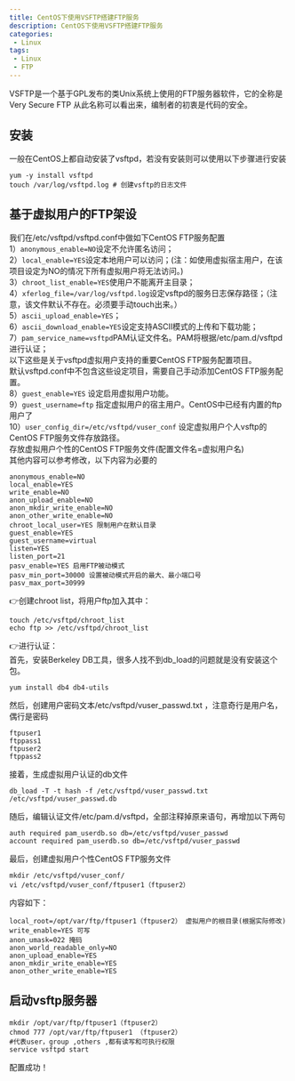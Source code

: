 ```yaml
---
title: CentOS下使用VSFTP搭建FTP服务
description: CentOS下使用VSFTP搭建FTP服务
categories:
 - Linux
tags:
 - Linux
 - FTP
---  
```

VSFTP是一个基于GPL发布的类Unix系统上使用的FTP服务器软件，它的全称是Very Secure FTP 从此名称可以看出来，编制者的初衷是代码的安全。  
## 安装   
一般在CentOS上都自动安装了vsftpd，若没有安装则可以使用以下步骤进行安装  
```shell  
yum -y install vsftpd
touch /var/log/vsftpd.log # 创建vsftp的日志文件  
```  
  
## 基于虚拟用户的FTP架设  

我们在/etc/vsftpd/vsftpd.conf中做如下CentOS FTP服务配置    
1）```anonymous_enable=NO```设定不允许匿名访问；  
2）```local_enable=YES```设定本地用户可以访问；(注：如使用虚拟宿主用户，在该项目设定为NO的情况下所有虚拟用户将无法访问。)  
3）```chroot_list_enable=YES```使用户不能离开主目录；  
4）```xferlog_file=/var/log/vsftpd.log```设定vsftpd的服务日志保存路径；（注意，该文件默认不存在。必须要手动touch出来。）  
5）```ascii_upload_enable=YES```；  
6）```ascii_download_enable=YES```设定支持ASCII模式的上传和下载功能；  
7）```pam_service_name=vsftpd```PAM认证文件名。PAM将根据/etc/pam.d/vsftpd进行认证；  
以下这些是关于vsftpd虚拟用户支持的重要CentOS FTP服务配置项目。  
默认vsftpd.conf中不包含这些设定项目，需要自己手动添加CentOS FTP服务配置。  
8）```guest_enable=YES``` 设定启用虚拟用户功能。  
9）```guest_username=ftp``` 指定虚拟用户的宿主用户。CentOS中已经有内置的ftp用户了  
10）```user_config_dir=/etc/vsftpd/vuser_conf``` 设定虚拟用户个人vsftp的CentOS FTP服务文件存放路径。  
存放虚拟用户个性的CentOS FTP服务文件(配置文件名=虚拟用户名)  
其他内容可以参考修改，以下内容为必要的  

```shell  
anonymous_enable=NO 
local_enable=YES 
write_enable=NO 
anon_upload_enable=NO 
anon_mkdir_write_enable=NO 
anon_other_write_enable=NO 
chroot_local_user=YES 限制用户在默认目录
guest_enable=YES 
guest_username=virtual 
listen=YES 
listen_port=21 
pasv_enable=YES 启用FTP被动模式
pasv_min_port=30000 设置被动模式开启的最大、最小端口号
pasv_max_port=30999  
```  
:point_right:创建chroot list，将用户ftp加入其中：  
```shell  
touch /etc/vsftpd/chroot_list  
echo ftp >> /etc/vsftpd/chroot_list  
```  
:point_right:进行认证：  
首先，安装Berkeley DB工具，很多人找不到db_load的问题就是没有安装这个包。  
```shell  
yum install db4 db4-utils  
```  
然后，创建用户密码文本/etc/vsftpd/vuser_passwd.txt ，注意奇行是用户名，偶行是密码  
```shell  
ftpuser1
ftppass1
ftpuser2
ftppass2  
```  
接着，生成虚拟用户认证的db文件  
```shell  
db_load -T -t hash -f /etc/vsftpd/vuser_passwd.txt /etc/vsftpd/vuser_passwd.db  
```  
随后，编辑认证文件/etc/pam.d/vsftpd，全部注释掉原来语句，再增加以下两句  
```shell  
auth required pam_userdb.so db=/etc/vsftpd/vuser_passwd  
account required pam_userdb.so db=/etc/vsftpd/vuser_passwd  
```  
最后，创建虚拟用户个性CentOS FTP服务文件  
```shell  
mkdir /etc/vsftpd/vuser_conf/  
vi /etc/vsftpd/vuser_conf/ftpuser1（ftpuser2）  
```  
内容如下：  
```shell  
local_root=/opt/var/ftp/ftpuser1（ftpuser2） 虚拟用户的根目录(根据实际修改)
write_enable=YES 可写
anon_umask=022 掩码
anon_world_readable_only=NO 
anon_upload_enable=YES 
anon_mkdir_write_enable=YES
anon_other_write_enable=YES  
```  
## 启动vsftp服务器  
```shell  
mkdir /opt/var/ftp/ftpuser1（ftpuser2）  
chmod 777 /opt/var/ftp/ftpuser1 （ftpuser2）         
#代表user，group ,others ,都有读写和可执行权限  
service vsftpd start  
```  
配置成功！  
